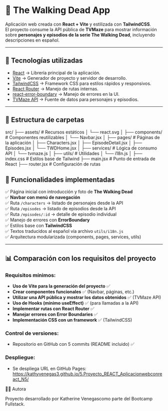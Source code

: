 # 🧟 The Walking Dead App

Aplicación web creada con **React + Vite** y estilizada con **TailwindCSS**.  
El proyecto consume la API pública de **TVMaze** para mostrar información sobre **personajes y episodios de la serie The Walking Dead**, incluyendo descripciones en español.

---

## 🚀 Tecnologías utilizadas

- [React](https://react.dev/) → Librería principal de la aplicación.
- [Vite](https://vitejs.dev/) → Generador de proyecto y servidor de desarrollo.
- [TailwindCSS](https://tailwindcss.com/) → Framework CSS para estilos rápidos y responsivos.
- [React Router](https://reactrouter.com/en/main) → Manejo de rutas internas.
- [react-error-boundary](https://github.com/bvaughn/react-error-boundary) → Manejo de errores en la UI.
- [TVMaze API](https://www.tvmaze.com/api) → Fuente de datos para personajes y episodios.

---

## 📂 Estructura de carpetas

src/
├── assets/ # Recursos estáticos
│ └── react.svg
│
├── components/ # Componentes reutilizables
│ └── Navbar.jsx
│
├── pages/ # Páginas de la aplicación
│ ├── Characters.jsx
│ ├── EpisodeDetail.jsx
│ ├── Episodes.jsx
│ └── TWDHome.jsx
│
├── services/ # Lógica de consumo API
│ └── tvmaze.js
│
├── utils/ # Utilidades
│ └── i18n.js
│
├── index.css # Estilos base de Tailwind
├── main.jsx # Punto de entrada de React
├── router.jsx # Configuración de rutas

## 📌 Funcionalidades implementadas

✅ Página inicial con introducción y foto de **The Walking Dead**  
✅ **Navbar con menú de navegación**   
✅ Ruta `/characters` → listado de personajes desde la API  
✅ Ruta `/episodes` → listado de episodios desde la API  
✅ Ruta `/episodes/:id` → detalle de episodio individual  
✅ Manejo de errores con **ErrorBoundary**  
✅ Estilos base con **TailwindCSS**  
✅ Textos traducidos al español vía archivo `utils/i18n.js`  
✅ Arquitectura modularizada (components, pages, services, utils)

---

## 📊 Comparación con los requisitos del proyecto

### **Requisitos mínimos:**
- **Uso de Vite para la generación del proyecto** ✅  
- **Crear componentes funcionales** ✅ (Navbar, páginas, etc.)  
- **Utilizar una API pública y mostrar los datos obtenidos** ✅ (TVMaze API)  
- **Uso de Hooks (mínimo useEffect)** ✅ (para llamadas a la API)  
- **Implementar rutas con React Router** ✅  
- **Manejar errores con Error Boundaries** ✅  
- **Implementación CSS con un framework** ✅ (TailwindCSS)

### **Control de versiones:**
- Repositorio en GitHub con 5 commits (README incluido) ✅

### **Despliegue:**
- Se despliega URL en GitHub Pages: https://kathyvenegas3.github.io/5.Proyecto_REACT_Aplicacionwebconreact_N5/

👩‍💻 Autora

Proyecto desarrollado por Katherine Venegascomo parte del Bootcamp Fullstack.
